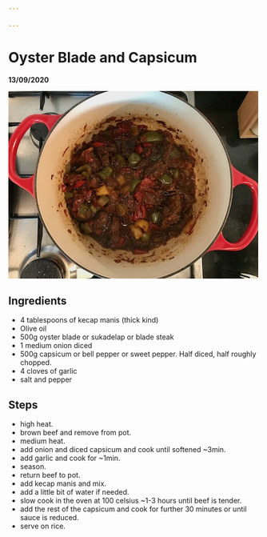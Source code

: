 ```yaml
---

---
```


# Oyster Blade and Capsicum

__13/09/2020__

![oyster-blade](/assets/oyster-blade.jpeg)

## Ingredients
- 4 tablespoons of kecap manis (thick kind)
- Olive oil
- 500g oyster blade or sukadelap or blade steak
- 1 medium onion diced
- 500g capsicum or bell pepper or sweet pepper. Half diced, half roughly chopped.
- 4 cloves of garlic
- salt and pepper

## Steps
- high heat.
- brown beef and remove from pot.
- medium heat.
- add onion and diced capsicum and cook until softened ~3min.
- add garlic and cook for ~1min.
- season.
- return beef to pot.
- add kecap manis and mix.
- add a little bit of water if needed.
- slow cook in the oven at 100 celsius ~1-3 hours until beef is tender.
- add the rest of the capsicum and cook for further 30 minutes or until sauce is reduced.
- serve on rice.
